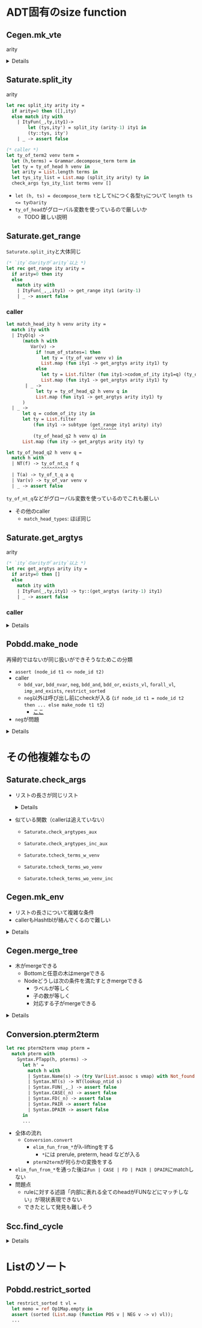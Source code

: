 
ADT固有のsize function
======================

Cegen.mk_vte
------------

arity

<details><!--{{{-->

```ocaml
type ity = ItyQ of ity_id | ItyFun of ity_id * ty * ity
let rec arity = function
  | ItyQ(_) -> 0
  | ItyFun(_,_,ity) -> 1 + arity ity

(*{SPEC}
type mk_vte : (vars : int list) -> { at : ity | arity at >= List.length vars } -> ...
{SPEC}*)
let rec mk_vte vars at =
  match at with
  | ItyQ(q) ->
      if vars=[] then
        ([], ItyQ(q))
      else assert false
  | ItyFun(_, ty, aty1) ->
      begin match vars with
      | [] -> ([], at)
      | v::vars' ->
          let (ve1, rt1) = mk_vte vars' aty1 in
        ((v, ty)::ve1, rt1)
      end
```

### caller

```ocaml
let register_backchain f ity ntyid =
  let (arity,body) = lookup_rule f in
  let vars = mk_vars f arity in
  let (vte,rty) = mk_vte vars ity in
  ...
```

`let (arity,body) = lookup_rule f` のとき`body`のarityが`arity`以上であることを言う必要があるが，難しそう（グローバル変数への書き込み）
関連する関数:

```ocaml
(* grammer.ml *)
let lookup_rule (f: nameNT) =
  get_def f (!gram)
let get_def (f: nameNT) (g:gram) =
  g.r.(f)

(* conversion.ml: gramへの書き込み *)
let Conversion.prerules2gram prerules =
  ...
  let rules = Array.make num_of_nts (0,dummy_term) in
  let vinfo = Array.make  num_of_nts [| |] in
  let _ = prerules2rules rules vinfo prerules in (* ここでruleが書き込まれる *)
  let (nt', rules') =
            ^^^^^
    if !(Flags.normalize) then
      add_auxiliary_rules !nttab rules
    else (!nttab, rules)
  in
  ...
  let g = {nt= nt'; t=terminals; vinfo = vinfo; r=rules'; s=s} in
                                                  ^^^^^^
  Grammar.gram := g; g
  ^^^^^^^^^^^^^^^^^

let prerule2rule rules vinfo (f, (_, ss, pterm)) =
  let ss' = indexlist ss in
  let arity = List.length ss in
  let vmap = List.map (fun (i,v) -> (v, (f,i))) ss' in
  let _ = vinfo.(f) <- Array.make arity dummy_vname in
  let _ = List.iter (fun (i,v) -> (vinfo.(f).(i) <- v)) ss' in
  let term = pterm2term vmap pterm in
  rules.(f) <- (arity, term)
```

</details><!--}}}-->

<a name = "Saturate__split_ity"></a>
Saturate.split_ity
------------------

arity

```ocaml
let rec split_ity arity ity =
  if arity=0 then ([],ity)
  else match ity with
    | ItyFun(_,ty,ity1)->
        let (tys,ity') = split_ity (arity-1) ity1 in
        (ty::tys, ity')
    | _ -> assert false

(* caller *)
let ty_of_term2 venv term =
  let (h,terms) = Grammar.decompose_term term in
  let ty = ty_of_head h venv in
  let arity = List.length terms in
  let tys_ity_list = List.map (split_ity arity) ty in
  check_args tys_ity_list terms venv []
```

+ `let (h, ts) = decompose_term t`として`h`につく各型`ty`について `length ts <= tyのarity`
+ `ty_of_head`がグローバル変数を使っているので厳しいか
    + TODO 難しい説明


Saturate.get_range
------------------

`Saturate.split_ity`と大体同じ

```ocaml
(* `ity`のarityが`arity`以上 *)
let rec get_range ity arity =
  if arity=0 then ity
  else
    match ity with
    | ItyFun(_,_,ity1) -> get_range ity1 (arity-1)
    | _ -> assert false
```

### caller

```ocaml
let match_head_ity h venv arity ity =
  match ity with
  | ItyQ(q) ->
      (match h with
         Var(v) ->
           if !num_of_states=1 then
             let ty = (ty_of_var venv v) in
             List.map (fun ity1 -> get_argtys arity ity1) ty
           else
             let ty = List.filter (fun ity1->codom_of_ity ity1=q) (ty_of_var venv v) in
             List.map (fun ity1 -> get_argtys arity ity1) ty
       | _ ->
           let ty = ty_of_head_q2 h venv q in
           List.map (fun ity1 -> get_argtys arity ity1) ty
      )
  | _ ->
      let q = codom_of_ity ity in
      let ty = List.filter
          (fun ity1 -> subtype (get_range ity1 arity) ity)
                                ^^^^^^^^^
          (ty_of_head_q2 h venv q) in
      List.map (fun ity -> get_argtys arity ity) ty

let ty_of_head_q2 h venv q =
  match h with
  | NT(f) -> ty_of_nt_q f q
             ^^^^^^^^^^
  | T(a) -> ty_of_t_q a q
  | Var(v) -> ty_of_var venv v
  | _ -> assert false
```

`ty_of_nt_q`などがグローバル変数を使っているのでこれも厳しい

+ その他のcaller
    + `match_head_types`: ほぼ同じ


Saturate.get_argtys
-------------------

arity

```ocaml
(* `ity`のarityが`arity`以上 *)
let rec get_argtys arity ity =
  if arity=0 then []
  else
    match ity with
    | ItyFun(_,ty,ity1) -> ty::(get_argtys (arity-1) ity1)
    | _ -> assert false
```

### caller

<details><!--{{{-->

```ocaml
(* 渡されるarityは let (h,terms) = Grammar.decompose_term t in length terms *)
let match_head_ity h venv arity ity =
  match ity with
  | ItyQ(q) ->
      (match h with
         Var(v) ->
           if !num_of_states=1 then
             let ty = ty_of_var venv v in
             List.map (fun ity1 -> get_argtys arity ity1) ty
                                   ^^^^^^^^^^
           else
             let ty = List.filter (fun ity1->codom_of_ity ity1=q) (ty_of_var venv v) in
             List.map (fun ity1 -> get_argtys arity ity1) ty
                                   ^^^^^^^^^^
       | _ ->
           let ty = ty_of_head_q2 h venv q in
           List.map (fun ity1 -> get_argtys arity ity1) ty
                                 ^^^^^^^^^^
      )
  | _ -> (* ItyFun *)
      let q = codom_of_ity ity in
      let ty = List.filter
          (fun ity1 -> subtype (get_range ity1 arity) ity)
          (ty_of_head_q2 h venv q) in
      List.map (fun ity -> get_argtys arity ity) ty
                           ^^^^^^^^^^
```
`ty_of_var`でarrayが使われる

```ocaml
let match_head_types h venv arity ity =
  match ity with
  | ItyQ(q) ->
      begin match h with
      | Var(v) ->
          let ty = ty_of_var venv v in
          let ty' =
            if !num_of_states=1
            then ty
            else List.filter (fun ity1->codom_of_ity ity1=q) ty
          in
          List.map (fun ity1 -> (get_argtys arity ity1, [(v,[ity1])])) ty'
                                 ^^^^^^^^^^
      | _ ->
          let ty = ty_of_head_q2 h venv q in
          List.map (fun ity1 -> (get_argtys arity ity1, [])) ty
                                 ^^^^^^^^^^
      end
  | _ ->
      let ty = List.filter (fun (ity1,_) ->
          subtype (get_range ity1 arity) ity) (ty_of_head_q h venv (codom_of_ity ity)) in
      List.map (fun (ity,vte) -> (get_argtys arity ity, vte)) ty
                                  ^^^^^^^^^^
```
同上

```ocaml
let rec check_ty_of_term_inc venv term ity f tyf =
  let (h,terms) = Grammar.decompose_term term in
  let arity = List.length terms in
  let tyss =
    if h=NT(f) then
      let ty1 = List.filter (fun ity1 -> subtype (get_range ity1 arity) ity) tyf in
      if ty1=[]
      then raise Untypable
      else List.map (fun ity -> (get_argtys arity ity, [])) ty1
                                 ^^^^^^^^^^
    else
      match_head_types h venv arity ity
  in
  let vte = check_argtypes_inc venv terms tyss f tyf in vte
```
TODO

```ocaml
let rec tcheck_wo_venv_inc term ity g ty_g =
  match term with
    Var(x) -> [[(x,[ity])]]
  | T(a) ->
      let q = codom_of_ity ity in
      let ty = (ty_of_t_q a q) in
      if List.exists (fun ity1->subtype ity1 ity) ty then
        [[]]
      else []
  | NT(f)->
      let ty = if f=g then ty_g else
          let q = codom_of_ity ity in ty_of_nt_q f q
      in
      if List.exists (fun ity1->subtype ity1 ity) ty then
        [[]]
      else []
  | App(_,_) ->
      let (h,terms)=Grammar.decompose_term term in
      let arity = List.length terms in
      let tyss =
        if h=NT(g) then
          let ty = List.filter (fun ity1 ->
              subtype (get_range ity1 arity) ity) ty_g in
          List.map (fun ity -> get_argtys arity ity) ty
                               ^^^^^^^^^^
        else match_head_ity h [] arity ity
      in
      List.fold_left
        (fun vtes tys ->
           (tcheck_terms_wo_venv_inc terms tys g ty_g)@vtes) [] tyss
```
`ty_g`の出処をたどると`dequeue_nt_ty()`でグローバル変数に突き当たる
+ `dequeue_nt_ty`自身も複雑

</details><!--}}}-->


<a name = "Pobdd__make_node"></a>
Pobdd.make_node
---------------

再帰的ではないが同じ扱いができそうなためこの分類

+ `assert (node_id t1 <> node_id t2)`
+ caller
    + `bdd_var`, `bdd_nvar`, `neg`, `bdd_and`, `bdd_or`, `exists_vl`, `forall_vl`, `imp_and_exists`, `restrict_sorted`
    + `neg`以外は呼び出し前にcheckが入る (`if node_id t1 = node_id t2 then ... else make_node t1 t2`)
        + [ここ](./TrivialProblem.md#Pobdd__make_node)
+ `neg`が問題

<details><!--{{{-->

```ocaml
let node_id = function
  | Leaf(true) -> 0
  | Leaf(false) -> 1
  | Node(_,_,_,x,_) -> x;;
let make_node (v,t1,t2) =
  let i1 = node_id t1 in
  let i2 = node_id t2 in
  assert (i1 <> i2);
  ^^^^^^^^^^^^^^^^^^
  ...

let neg t1 =
  let memo = ref Op1Map.empty in
  let rec go = function
    | Leaf b -> Leaf (not b)
    | Node (v, t1, t2, id,_) ->
      if Op1Map.mem id !memo then Op1Map.find id !memo
      else begin
        let t1' = go t1 in
        let t2' = go t2 in
        let t = make_node (v,t1',t2') in
                ^^^^^^^^^
        memo := Op1Map.add id t !memo;
        t
      end
  in go t1;;
```

</details><!--}}}-->


その他複雑なもの
================

Saturate.check_args
-------------------

  + リストの長さが同じリスト

    <details><!--{{{-->

    ```ocaml
    (* tysとtermsの長さが等しい *)
    let rec check_args_aux tys terms venv =
      match (tys,terms) with
      | ([], []) -> true
      | (ty::tys', t::terms') ->
          List.for_all (fun ity-> check_term t ity venv) ty
            && check_args_aux tys' terms' venv
      | _ -> assert false
             ^^^^^^^^^^^^ tysとtermsの長さが同じ
    (* tys_ity_list の各要素 (tys,ity)に対してtysとtermsの長さが等しい *)
    and check_args tys_ity_list terms venv ty =
      match tys_ity_list with
      | [] -> ty
      | (tys,ity)::tys_ity_list' ->
          if check_args_aux tys terms venv
             ^^^^^^^^^^^^^^
          then
            (if !Flags.merge_vte then
               let ty' = List.filter (fun ity1->not(eq_ity ity ity1)) ty in
               let tys_ity_list'' =
                 List.filter (fun (_,ity1)->not(eq_ity ity ity1)) tys_ity_list'
               in
               check_args tys_ity_list'' terms venv (ity::ty')
             else
               let ty' = List.filter (fun ity1->not(subtype ity ity1)) ty in
               let tys_ity_list'' =
                 List.filter (fun (_,ity1)->not(subtype ity ity1)) tys_ity_list'
               in
               check_args tys_ity_list'' terms venv (ity::ty')
            )
          else
            check_args tys_ity_list' terms venv ty
    and check_term term ity venv =
      match term with
      | App(_,_) ->
          let (h,terms) = Grammar.decompose_term term in
          let tyss = match_head_ity h venv (List.length terms) ity in
          List.exists (fun tys->check_args_aux tys terms venv) tyss
                                ^^^^^^^^^^^^^^
      | Var(v) -> List.exists (fun ity1 -> subtype ity1 ity) (ty_of_var venv v)
      | T(a) -> let q = codom_of_ity ity in
          List.exists (fun ity1 -> subtype ity1 ity) (ty_of_t_q a q)
      | NT(f) -> let q = codom_of_ity ity in
          List.exists (fun ity1 -> subtype ity1 ity) (ty_of_nt_q f q)

    (* caller *)
    let ty_of_term2 venv term =
      let (h,terms) = Grammar.decompose_term term in
      let ty = ty_of_head h venv in
      let arity = List.length terms in
          ^^^^^^^^^^^^^^^^^^^^^^^^^
      let tys_ity_list = List.map (split_ity arity) ty in
      check_args tys_ity_list terms venv []
    ```

    [`split_ity`](./#Saturate__split_ity)は引数と同じ長さのリストを返す

    </details><!--}}}-->

  + 似ている関数（callerは追えていない）
      + `Saturate.check_argtypes_aux`

      + `Saturate.check_argtypes_inc_aux`

      + `Saturate.tcheck_terms_w_venv`

      + `Saturate.tcheck_terms_wo_venv`

      + `Saturate.tcheck_terms_wo_venv_inc`


Cegen.mk_env
------------

  + リストの長さについて複雑な条件
  + callerもHashtblが絡んでくるので難しい

<details><!--{{{-->

```ocaml
let rec mk_env vte termss =
  match (vte, termss) with
  | ([], []) -> []
  | ((v,ty)::vte', ts::termss') ->
      let x = List.combine ty ts in
              ^^^^^^^^^^^^
      (List.map (fun (ity,t)->((v,ity),t)) x)@(mk_env vte' termss')
  | _ -> assert false
(* 下とほぼ同じ
let rec mk_env vte termss =
  List.concat @@ List.map2
    begin fun (v,ty) (ts) ->
      let x = List.combine ty ts in
      List.map (fun (ity,t)->((v,ity),t)) x
    end
    vte termss
*)
(* caller *)
let rec evaluate_eterm eterm env =
  let (h,termss) = decompose_eterm eterm in
  match h with
  | ENT(f,ity,ntyid) ->
      begin try
        let (vte,body) =
          try Hashtbl.find tracetab (f,ity) with Not_found ->
            register_backchain f ity ntyid;
            Hashtbl.find tracetab (f,ity)
        in
        let (vte',body') = rename_vte_eterm vte body in
        let env' = mk_env vte' termss in
        evaluate_eterm body' (env'@env)
      with Not_found -> assert false end
  ...
```
</details><!--}}}-->


Cegen.merge_tree
----------------

+ 木がmergeできる
    + Bottomと任意の木はmergeできる
    + Nodeどうしは次の条件を満たすときmergeできる
        + ラベルが等しく
        + 子の数が等しく
        + 対応する子がmergeできる

<details>

```ocaml
let rec merge_tree t1 t2 =
  match t1, t2 with
  | Bottom, _ -> t2
  | _, Bottom -> t1
  | Node(a1,ts1), Node(a2,ts2) ->
      if a1=a2 then
        Node(a1, merge_trees ts1 ts2)
      else assert false
and merge_trees ts1 ts2 =
  List.map (fun (t1,t2) -> merge_tree t1 t2) (List.combine ts1 ts2)
i                                              ^^^^^^^^^^^^
```

</details>

<a name = "Conversion__pterm2term"></a>
Conversion.pterm2term
---------------------

````ocaml
let rec pterm2term vmap pterm =
  match pterm with
    Syntax.PTapp(h, pterms) ->
      let h' =
        match h with
        | Syntax.Name(s) -> (try Var(List.assoc s vmap) with Not_found -> T(s))
        | Syntax.NT(s) -> NT(lookup_ntid s)
        | Syntax.FUN(_,_) -> assert false
        | Syntax.CASE(_n) -> assert false
        | Syntax.FD(_n) -> assert false
        | Syntax.PAIR -> assert false
        | Syntax.DPAIR -> assert false
      in
      ...
````

+ 全体の流れ
  + `Conversion.convert`
      + `elim_fun_from_*`がλ-liftingをする
          + `*`には prerule, preterm, head などが入る
      + `pterm2term`が何らかの変換をする
+ `elim_fun_from_*`を通った後は`Fun | CASE | FD | PAIR | DPAIR`にmatchしない
+ 問題点
  + ruleに対する述語「内部に表れる全てのheadがFUNなどにマッチしない」が現状表現できない
  + できたとして発見も難しそう


Scc.find_cycle
--------------

<details>

```ocaml
let rec find_cycle((g:graph),visited,x) =
  let nexts = try get_nexts g x with Not_found -> [] in
  let g' = find_cycle_next(g, x, x::visited, nexts) in
    delete_nodes g' [x]
and find_cycle_next(g, x, visited, nexts) =
  match nexts with
  | [] -> g
  | y::yl ->
      if List.mem y visited then
        raise Cycle
      else
        let g' = find_cycle(g, visited, y) in
          find_cycle_next(g', x, visited, yl);;
```

</details>

Listのソート
============

Pobdd.restrict_sorted
---------------------

```ocaml
let restrict_sorted t vl =
  let memo = ref Op1Map.empty in
  assert (sorted (List.map (function POS v | NEG v -> v) vl));
  ...
```

